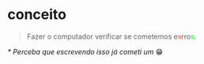 # conceito

> Fazer o computador verificar se cometemos e<s style="color:tomato">s</s>rro<span style="color:lime">s</span>.

_* Perceba que escrevendo isso já cometi um_ 😁